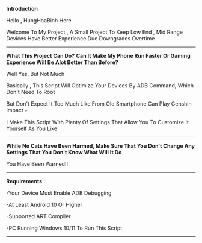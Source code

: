 **Introduction**



Hello , HungHoaBinh Here.

Welcome To My Project , A Small Project To Keep Low End , Mid Range Devices Have Better Experience Due Downgrades Overtime

------------------------------------------------------------------

**What This Project Can Do?**
**Can It Make My Phone Run Faster Or Gaming Experience Will Be Alot Better Than Before?**

Well Yes, But Not Much

Basically , This Script Will Optimize Your Devices By ADB Command, Which Don't Need To Root

But Don't Expect It Too Much Like From Old Smartphone Can Play Genshin Impact 💀

I Make This Script With Plenty Of Settings That Allow You To Customize It Yourself As You Like

------------------------------------------------------------------



**While No Cats Have Been Harmed, Make Sure That **You** Don't Change Any Settings That You Don't Know What Will It Do**

You Have Been Warned!!


------------------------------------------------------------------



**Requirements :**

-Your Device Must Enable ADB Debugging 

-At Least Android 10 Or Higher

-Supported ART Compiler

-PC Running Windows 10/11 To Run This Script



------------------------------------------------------------------
